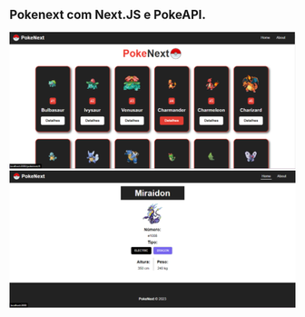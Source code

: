 ## Pokenext com Next.JS e PokeAPI.

<img src="https://github.com/HiranFerretiBaccos/pokenext/blob/main/readme.png" width="1000">
<img src="https://github.com/HiranFerretiBaccos/pokenext/blob/main/readme2.png" width="1000">
